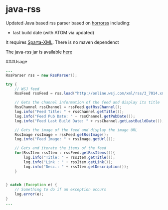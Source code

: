 java-rss
========
Updated Java based rss parser based on [horrorss](https://code.google.com/p/horrorss/) including:

* last build date (with ATOM via updated)

It requires [Sparta-XML](http://sparta-xml.sourceforge.net/). There is no maven dependenct 

The java-rss jar is available [here](https://github.com/gmjordan/java-rss/raw/master/target/java-rss-1.0.0.jar)

###Usage

```java
...
RssParser rss = new RssParser();

try {
	// WSJ feed
	RssFeed rssFeed = rss.load("http://online.wsj.com/xml/rss/3_7014.xml");

	// Gets the channel information of the feed and display its title
	RssChannel rssChannel = rssFeed.getRssChannel();
	log.info("Feed Title: " + rssChannel.getTitle());
	log.info("Feed Pub Date: " + rssChannel.getPubDate());
	log.info("Feed Last Build Date: " + rssChannel.getLastBuildDate());

	// Gets the image of the feed and display the image URL
	RssImage rssImage = rssFeed.getRssImage();
	log.info("Feed Image: " + rssImage.getUrl());

	// Gets and iterate the items of the feed
	for(RssItem rssItem : rssFeed.getRssItems()){
		log.info("Title: " + rssItem.getTitle());
		log.info("Link : " + rssItem.getLink());
		log.info("Desc.: " + rssItem.getDescription());
	}
	

} catch (Exception e) {
	// Something to do if an exception occurs
	log.error(e);
}
...
```
